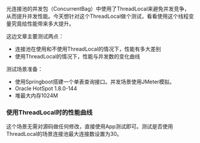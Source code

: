 光连接池的并发包（ConcurrentBag）中使用了ThreadLocal来避免并发竞争，从而提升并发性能。今天想针对这个ThreadLocal做个测试，看看使用这个线程变量究竟给性能带来多大提升。

这边文章主要测试两点：
- 连接池在使用和不使用ThreadLocal的情况下，性能有多大差别
- 使用ThreadLocal的情况下，性能与并发数的变化曲线

测试场景准备：
- 使用Springboot搭建一个单表查询接口。并发场景使用JMeter模拟。
- Oracle HotSpot 1.8.0-144
- 堆最大内存1024M

### 使用ThreadLocal时的性能曲线
这个场景无需对源码做任何修改，直接使用App测试即可。测试是否使用ThreadLocal的场景连接池最大连接数设置为30。

